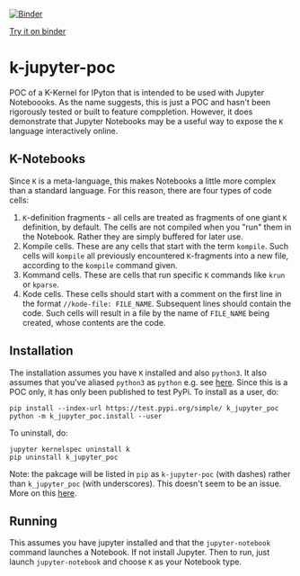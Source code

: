 [![Binder](https://mybinder.org/badge_logo.svg)](https://mybinder.org/v2/gh/ColmBhandal/k_jupyter_demo/HEAD?filepath=home/jovyan/notebooks)

[Try it on binder](https://mybinder.org/v2/gh/ColmBhandal/k_jupyter_demo/HEAD?labpath=notebooks%2Flesson-02.ipynb)

# k-jupyter-poc

POC of a K-Kernel for IPyton that is intended to be used with Jupyter Noteboooks. As the name suggests, this is just a POC and hasn't been rigorously tested or built to feature comppletion. However, it does demonstrate that Jupyter Notebooks may be a useful way to expose the ``K`` language interactively online.

## K-Notebooks

Since ``K`` is a meta-language, this makes Notebooks a little more complex than a standard language. For this reason, there are four types of code cells:
 1. ``K``-definition fragments - all cells are treated as fragments of one giant ``K`` definition, by default. The cells are not compiled when you "run" them in the Notebook. Rather they are simply buffered for later use.
 1. Kompile cells. These are any cells that start with the term ``kompile``. Such cells will ``kompile`` all previously encountered ``K``-fragments into a new file, according to the ``kompile`` command given.
 1. Kommand cells. These are cells that run specific ``K`` commands like ``krun`` or ``kparse``.
 1. Kode cells. These cells should start with a comment on the first line in the format ``//kode-file: FILE_NAME``. Subsequent lines should contain the code. Such cells  will result in a file by the name of ``FILE_NAME`` being created, whose contents are the code.

## Installation

The installation assumes you have ``K`` installed and also ``python3``. It also assumes that you've aliased ``python3`` as ``python`` e.g. see [here](https://askubuntu.com/questions/320996/how-to-make-python-program-command-execute-python-3). Since this is a POC only, it has only been published to test PyPi. To install as a user, do:

```
pip install --index-url https://test.pypi.org/simple/ k_jupyter_poc
python -m k_jupyter_poc.install --user
```

To uninstall, do:

```
jupyter kernelspec uninstall k
pip uninstall k_jupyter_poc
```

Note: the pakcage will be listed in ``pip`` as ``k-jupyter-poc`` (with dashes) rather than ``k_jupyter_poc`` (with underscores). 
This doesn't seem to be an issue. More on this [here](https://github.com/ros/rosdistro/issues/18116).

## Running

This assumes you have jupyter installed and that the ``jupyter-notebook`` command launches a Notebook. If not install Jupyter. Then to run, just launch ``jupyter-notebook`` and choose ``K`` as your Notebook type.
